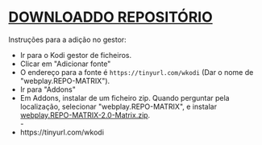 # <a href="webplay.REPO-MATRIX-2.0-Matrix.zip">DOWNLOADDO REPOSITÓRIO</a>

Instruções para a adição no gestor:


<p align="left">
  <ul>
    <li>Ir para o Kodi gestor de ficheiros.</li>
    <li>Clicar em "Adicionar fonte"</li>
    <li>O endereço para a fonte é <code>https://tinyurl.com/wkodi</code> (Dar o nome de "webplay.REPO-MATRIX").</li>
    <li>Ir para "Addons"</li>
    <li>Em Addons, instalar de um ficheiro zip. Quando perguntar pela localização, selecionar "webplay.REPO-MATRIX", e instalar <a href="webplay.REPO-MATRIX-2.0-Matrix.zip">webplay.REPO-MATRIX-2.0-Matrix.zip</a>.</li>
    -
    <li>https://tinyurl.com/wkodi</li>
    
</ul>
                                                                       
</p>

